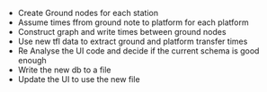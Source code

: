 * Create Ground nodes for each station
* Assume times ffrom ground note to platform for each platform
* Construct graph and write times between ground nodes
* Use new tfl data to extract ground and platform transfer times
* Re Analyse the UI code and decide if the current schema is good enough
* Write the new db to a file
* Update the UI to use the new file
